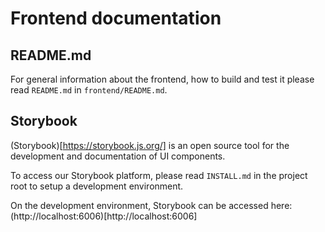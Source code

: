 # Frontend documentation

## README.md

For general information about the frontend, how to build and test it please read `README.md` in `frontend/README.md`.

## Storybook

(Storybook)[https://storybook.js.org/] is an open source tool for the development and documentation of UI components.

To access our Storybook platform, please read `INSTALL.md` in the project root to setup a development environment.

On the development environment, Storybook can be accessed here: (http://localhost:6006)[http://localhost:6006]
